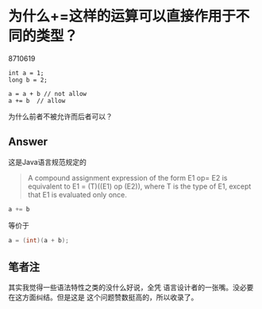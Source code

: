 # 为什么+=这样的运算可以直接作用于不同的类型？
8710619

```
int a = 1;
long b = 2;
```

```
a = a + b // not allow
a += b  // allow
```
为什么前者不被允许而后者可以？

## Answer
这是Java语言规范规定的
> A compound assignment expression of the form E1 op= E2 is equivalent to E1 = (T)((E1) op (E2)), where T is the type of E1, except that E1 is evaluated only once.

``` java
a += b
```
等价于
``` java
a = (int)(a + b);
```

## 笔者注
其实我觉得一些语法特性之类的没什么好说，全凭
语言设计者的一张嘴。没必要在这方面纠结。但是这是
这个问题赞数挺高的，所以收录了。